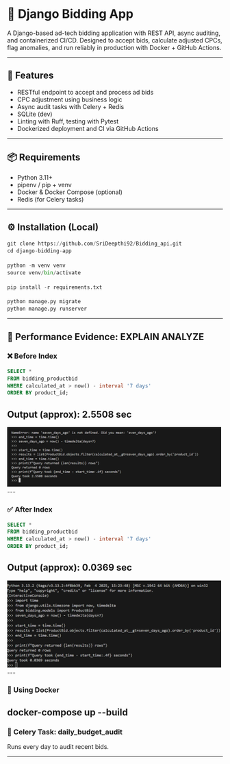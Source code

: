 # 🧠 Django Bidding App

A Django-based ad-tech bidding application with REST API, async auditing, and containerized CI/CD. Designed to accept bids, calculate adjusted CPCs, flag anomalies, and run reliably in production with Docker + GitHub Actions.

---

## 🚀 Features

- RESTful endpoint to accept and process ad bids
- CPC adjustment using business logic
- Async audit tasks with Celery + Redis
- SQLite (dev)
- Linting with Ruff, testing with Pytest
- Dockerized deployment and CI via GitHub Actions

---

## 📦 Requirements

- Python 3.11+
- pipenv / pip + venv
- Docker & Docker Compose (optional)
- Redis (for Celery tasks)

---

## ⚙️ Installation (Local)

```python
git clone https://github.com/SriDeepthi92/Bidding_api.git
cd django-bidding-app

python -m venv venv
source venv/bin/activate

pip install -r requirements.txt

python manage.py migrate
python manage.py runserver
```

--- 
## 🔬 Performance Evidence: EXPLAIN ANALYZE

### ❌ Before Index

```sql
SELECT * 
FROM bidding_productbid 
WHERE calculated_at > now() - interval '7 days' 
ORDER BY product_id;
```
Output (approx): 2.5508 sec
---
<img src="static/images/before_index.png" alt="before_index" width="500">
---

### ✅ After Index
```sql
SELECT * 
FROM bidding_productbid 
WHERE calculated_at > now() - interval '7 days' 
ORDER BY product_id;
```
Output (approx): 0.0369 sec
---
<img src="static/images/after_index.png" alt="after_index" width="500">
---

### 🐳 Using Docker


docker-compose up --build
---

### 🔁 Celery Task: daily_budget_audit
Runs every day to audit recent bids.

---